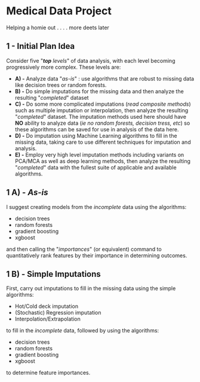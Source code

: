# Medical Data Project

Helping a homie out . . . . more deets later

## 1 - Initial Plan Idea

Consider five "*__top__ levels*" of data analysis, with each level becoming progressively more complex.  These levels are:

* __A) -__ Analyze data "*as-is*" : use algorithms that are robust to missing data like decision trees or random forests.
* __B) -__ Do simple imputations for the missing data and then analyze the resulting "*completed*" dataset
* __C) -__ Do some more complicated imputations (*read composite methods*) such as multiple imputation or interpolation, then analyze the resulting "*completed*" dataset.  The imputation methods used here should have **NO** ability to analyze data (*ie no random forests, decision tress, etc*) so these algorithms can be saved for use in analysis of the data here.
* __D) -__ Do imputation using Machine Learning algorithms to fill in the missing data, taking care to use different techniques for imputation and analysis.
* __E) -__ Employ very high level imputation methods including variants on PCA/MCA as well as deep learning methods, then analyze the resulting "*completed*" data with the fullest suite of applicable and available algorithms.

## 1 A) - *As-is*

I suggest creating models from the *incomplete* data using the algorithms:

* decision trees
* random forests
* gradient boosting
* xgboost

and then calling the "*importances*" (or equivalent) command to quantitatively rank features by their importance in determining outcomes.

## 1 B) - Simple Imputations

First, carry out imputations to fill in the missing data using the simple algorithms:

* Hot/Cold deck imputation
* (Stochastic) Regression imputation
* Interpolation/Extrapolation

to fill in the *incomplete* data, followed by using the algorithms:

* decision trees
* random forests
* gradient boosting
* xgboost

to determine feature importances.